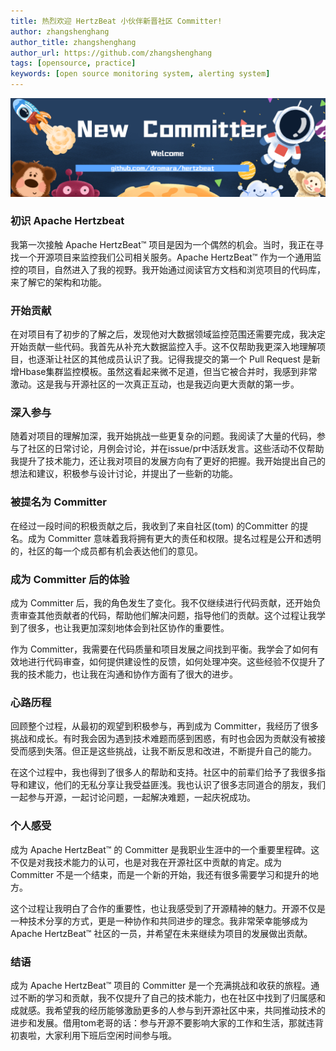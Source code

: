 ```yaml
---
title: 热烈欢迎 HertzBeat 小伙伴新晋社区 Committer!
author: zhangshenghang
author_title: zhangshenghang
author_url: https://github.com/zhangshenghang
tags: [opensource, practice]
keywords: [open source monitoring system, alerting system]
---
```


![hertzBeat](/img/blog/new-committer.png)

### 初识 Apache Hertzbeat

我第一次接触 Apache HertzBeat™ 项目是因为一个偶然的机会。当时，我正在寻找一个开源项目来监控我们公司相关服务。Apache HertzBeat™ 作为一个通用监控的项目，自然进入了我的视野。我开始通过阅读官方文档和浏览项目的代码库，来了解它的架构和功能。

### 开始贡献

在对项目有了初步的了解之后，发现他对大数据领域监控范围还需要完成，我决定开始贡献一些代码。我首先从补充大数据监控入手。这不仅帮助我更深入地理解项目，也逐渐让社区的其他成员认识了我。记得我提交的第一个 Pull Request 是新增Hbase集群监控模板。虽然这看起来微不足道，但当它被合并时，我感到非常激动。这是我与开源社区的一次真正互动，也是我迈向更大贡献的第一步。

### 深入参与

随着对项目的理解加深，我开始挑战一些更复杂的问题。我阅读了大量的代码，参与了社区的日常讨论，月例会讨论，并在issue/pr中活跃发言。这些活动不仅帮助我提升了技术能力，还让我对项目的发展方向有了更好的把握。我开始提出自己的想法和建议，积极参与设计讨论，并提出了一些新的功能。

### 被提名为 Committer

在经过一段时间的积极贡献之后，我收到了来自社区(tom) 的Committer 的提名。成为 Committer 意味着我将拥有更大的责任和权限。提名过程是公开和透明的，社区的每一个成员都有机会表达他们的意见。

### 成为 Committer 后的体验

成为 Committer 后，我的角色发生了变化。我不仅继续进行代码贡献，还开始负责审查其他贡献者的代码，帮助他们解决问题，指导他们的贡献。这个过程让我学到了很多，也让我更加深刻地体会到社区协作的重要性。

作为 Committer，我需要在代码质量和项目发展之间找到平衡。我学会了如何有效地进行代码审查，如何提供建设性的反馈，如何处理冲突。这些经验不仅提升了我的技术能力，也让我在沟通和协作方面有了很大的进步。

### 心路历程

回顾整个过程，从最初的观望到积极参与，再到成为 Committer，我经历了很多挑战和成长。有时我会因为遇到技术难题而感到困惑，有时也会因为贡献没有被接受而感到失落。但正是这些挑战，让我不断反思和改进，不断提升自己的能力。

在这个过程中，我也得到了很多人的帮助和支持。社区中的前辈们给予了我很多指导和建议，他们的无私分享让我受益匪浅。我也认识了很多志同道合的朋友，我们一起参与开源，一起讨论问题，一起解决难题，一起庆祝成功。

### 个人感受

成为 Apache HertzBeat™ 的 Committer 是我职业生涯中的一个重要里程碑。这不仅是对我技术能力的认可，也是对我在开源社区中贡献的肯定。成为 Committer 不是一个结束，而是一个新的开始，我还有很多需要学习和提升的地方。

这个过程让我明白了合作的重要性，也让我感受到了开源精神的魅力。开源不仅是一种技术分享的方式，更是一种协作和共同进步的理念。我非常荣幸能够成为 Apache HertzBeat™ 社区的一员，并希望在未来继续为项目的发展做出贡献。

### 结语

成为 Apache HertzBeat™ 项目的 Committer 是一个充满挑战和收获的旅程。通过不断的学习和贡献，我不仅提升了自己的技术能力，也在社区中找到了归属感和成就感。我希望我的经历能够激励更多的人参与到开源社区中来，共同推动技术的进步和发展。借用tom老哥的话：参与开源不要影响大家的工作和生活，那就违背初衷啦，大家利用下班后空闲时间参与哦。
